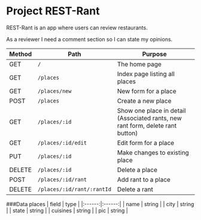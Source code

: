 # Project REST-Rant

REST-Rant is an app where users can review restaurants.

As a reviewer I need a comment section so I can state my opinions.

| Method | Path | Purpose |
| ------ | ------------------------------------- | ----------------------------- |
| GET | `/` | The home page |
| GET | `/places` | Index page listing all places |
| GET | `/places/new` | New form for a place |
| POST | `/places` | Create a new place |
| GET | `/places/:id` | Show one place in detail (Associated rants, new rant form, delete rant button) |
| GET | `/places/:id/edit` | Edit form for a place |
| PUT | `/places/:id` | Make changes to existing place |
| DELETE | `/places/:id` | Delete a place |
| POST | `/places/:id/rant` | Add rant to a place |
| DELETE | `/places/:id/rant/:rantId` | Delete a rant |

###Data 
places
| field | type |
|:------:|:------:|
| name | string |
| city | string |
| state | string |
| cuisines | string |
| pic | string |
